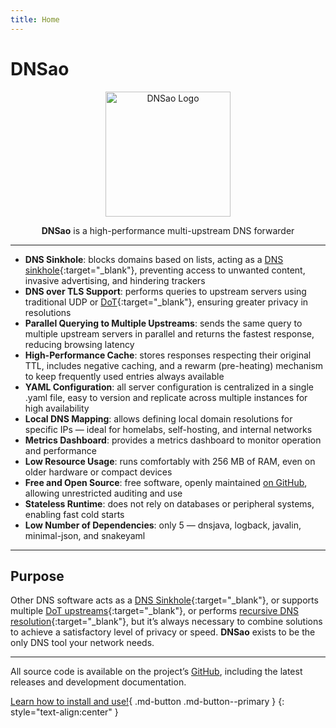 ```yaml
---
title: Home
---
```


# DNSao

<p align="center">
  <img src="/assets/logo.svg" alt="DNSao Logo" width="200">
</p>
<p align="center">
<strong>DNSao</strong> is a high-performance multi-upstream DNS forwarder
</p>

---
- **DNS Sinkhole**: blocks domains based on lists, acting as a [DNS sinkhole](https://en.wikipedia.org/wiki/DNS_sinkhole){:target="_blank"}, preventing access to unwanted content, invasive advertising, and hindering trackers
- **DNS over TLS Support**: performs queries to upstream servers using traditional UDP or [DoT](https://en.wikipedia.org/wiki/DNS_over_TLS){:target="_blank"}, ensuring greater privacy in resolutions
- **Parallel Querying to Multiple Upstreams**: sends the same query to multiple upstream servers in parallel and returns the fastest response, reducing browsing latency
- **High-Performance Cache**: stores responses respecting their original TTL, includes negative caching, and a rewarm (pre-heating) mechanism to keep frequently used entries always available
- **YAML Configuration**: all server configuration is centralized in a single .yaml file, easy to version and replicate across multiple instances for high availability
- **Local DNS Mapping**: allows defining local domain resolutions for specific IPs — ideal for homelabs, self-hosting, and internal networks
- **Metrics Dashboard**: provides a metrics dashboard to monitor operation and performance
- **Low Resource Usage**: runs comfortably with 256 MB of RAM, even on older hardware or compact devices
- **Free and Open Source**: free software, openly maintained [on GitHub](https://github.com/vitallan/dnsao), allowing unrestricted auditing and use
- **Stateless Runtime**: does not rely on databases or peripheral systems, enabling fast cold starts
- **Low Number of Dependencies**: only 5 — dnsjava, logback, javalin, minimal-json, and snakeyaml

---

## Purpose

Other DNS software acts as a [DNS Sinkhole](https://docs.pi-hole.net/){:target="_blank"}, or supports multiple [DoT upstreams](https://github.com/getdnsapi/stubby){:target="_blank"}, or performs [recursive DNS resolution](https://nlnetlabs.nl/projects/unbound/about/){:target="_blank"}, but it’s always necessary to combine solutions to achieve a satisfactory level of privacy or speed. **DNSao** exists to be the only DNS tool your network needs.

---

All source code is available on the project’s [GitHub](https://github.com/vitallan/dnsao), including the latest releases and development documentation.

[Learn how to install and use!](installation.md){ .md-button .md-button--primary }
{: style="text-align:center" }

<div style="margin-bottom: 60px;"></div>
